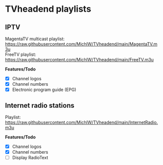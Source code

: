 # TVheadend playlists

## IPTV
MagentaTV multicast playlist: https://raw.githubusercontent.com/MichlW/TVheadend/main/MagentaTV.m3u  
FreeTV playlist: https://raw.githubusercontent.com/MichlW/TVheadend/main/FreeTV.m3u

**Features/Todo**
- [x] Channel logos
- [x] Channel numbers
- [x] Electronic program guide (EPG)

## Internet radio stations
Playlist: https://raw.githubusercontent.com/MichlW/TVheadend/main/InternetRadio.m3u

**Features/Todo**
- [x] Channel logos
- [x] Channel numbers
- [ ] Display RadioText

